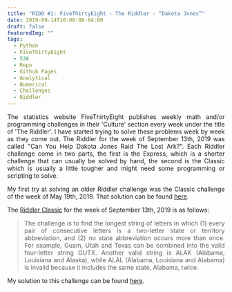```yaml
---
title: "RIDD #1: FiveThirtyEight - The Riddler - “Dakota Jones”"
date: 2019-09-14T16:00:00-04:00
draft: false
featuredImg: ""
tags: 
  - Python
  - FiveThirtyEight
  - 538
  - Repo
  - Github Pages
  - Analytical
  - Numerical
  - Challenges
  - Riddler
---
```


<DIV align="justify">

The statistics website FiveThirtyEight publishes weekly math and/or programming challenges in their 'Culture' section every week under the title of 'The Riddler'. I have started trying to solve these problems week by week as they come out. The Riddler for the week of September 13th, 2019 was called "Can You Help Dakota Jones Raid The Lost Ark?". Each Riddler challenge come in two parts, the first is the Express, which is a shorter challenge that can usually be solved by hand, the second is the Classic which is usually a little tougher and might need some programming or scripting to solve. 



My first try at solving an older Riddler challenge was the Classic challenge of the week of May 19th, 2019. That solution can be found [here](https://zeinhajjali.com/RiddlerSolutions/BeatTheNightKing/). 


The [Riddler Classic](https://fivethirtyeight.com/features/can-you-help-dakota-jones-raid-the-lost-arc/) for the week of September 13th, 2019 is as follows:

> The challenge is to find the longest string of letters in which (1) every pair of consecutive letters is a two-letter state or territory abbreviation, and (2) no state abbreviation occurs more than once. For example, Guam, Utah and Texas can be combined into the valid four-letter string GUTX. Another valid string is ALAK (Alabama, Louisiana and Alaska), while ALAL (Alabama, Louisiana and Alabama) is invalid because it includes the same state, Alabama, twice.



My solution to this challenge can be found [here](https://zeinhajjali.com/RiddlerSolutions/DakotaJones/classic).

<DIV align="justify">
